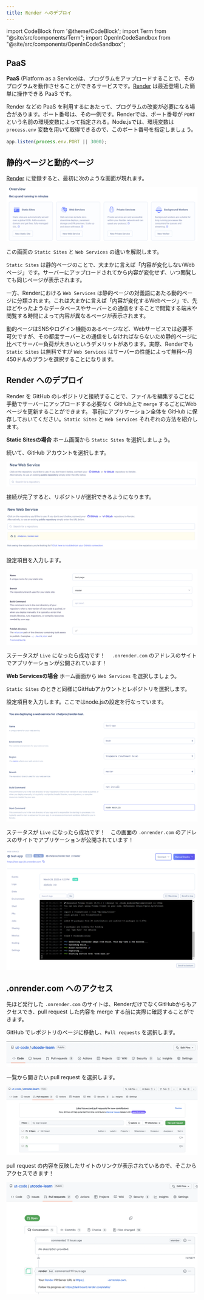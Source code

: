 ```yaml
---
title: Render へのデプロイ
---
```


import CodeBlock from '@theme/CodeBlock';
import Term from "@site/src/components/Term";
import OpenInCodeSandbox from "@site/src/components/OpenInCodeSandbox";

## PaaS

**PaaS** (Platform as a Service)は、プログラムをアップロードすることで、そのプログラムを動作させることができるサービスです。[Render](https://render.com/) は最近登場した簡単に操作できる PaaS です。

Render などの PaaS を利用するにあたって、プログラムの改変が必要になる場合があります。ポート番号は、その一例です。Renderでは、ポート番号が `PORT` という名前の環境変数によって指定される。Node.jsでは、環境変数は `process.env` 変数を用いて取得できるので、このポート番号を指定しましょう。

```javascript
app.listen(process.env.PORT || 3000);
```

## 静的ページと動的ページ

[Render](https://render.com/) に登録すると、最初に次のような画面が現れます。

![Render のホーム画面](./render-home.png)

この画面の `Static Sites` と `Web Services` の違いを解説します。 

`Static Sites` は静的ページのことで、大まかに言えば「内容が変化しないWebページ」です。サーバーにアップロードされてから内容が変化せず、いつ閲覧しても同じページが表示されます。

一方、Renderにおける `Web Services` は静的ページの対義語にあたる動的ページに分類されます。これは大まかに言えば「内容が変化するWebページ」で、先ほどやったようなデータベースやサーバーとの通信をすることで閲覧する端末や閲覧する時間によって内容が異なるページが表示されます。

動的ページはSNSやログイン機能のあるページなど、Webサービスでは必要不可欠ですが、その都度サーバーとの通信をしなければならないため静的ページに比べてサーバー負荷が大きいというデメリットがあります。実際、Renderでも `Static Sites` は無料ですが `Web Services` はサーバーの性能によって無料〜月450ドルのプランを選択することになります。

## Render へのデプロイ

Render を GitHub のレポジトリと接続することで、ファイルを編集するごとに手動でサーバーにアップロードする必要なく GitHub上で `merge` するごとにWebページを更新することができます。 事前にアプリケーション全体を GitHub に保存しておいてください。`Static Sites` と `Web Services` それぞれの方法を紹介します。

**Static Sitesの場合**
ホーム画面から `Static Sites` を選択しましょう。

続いて、GitHub アカウントを選択します。

![GitHub への接続](./connect-github.png)

接続が完了すると、リポジトリが選択できるようになります。

![リポジトリの選択](./select-repository.png)

設定項目を入力します。

![設定](./configuration2.png)

ステータスが `Live` になったら成功です！　 `.onrender.com` のアドレスのサイトでアプリケーションが公開されています！


**Web Servicesの場合**
ホーム画面から `Web Services` を選択しましょう。

`Static Sites` のときと同様にGitHubアカウントとレポジトリを選択します。

設定項目を入力します。ここではnode.jsの設定を行なっています。

![設定](./configuration.png)

ステータスが `Live` になったら成功です！　この画面の `.onrender.com` のアドレスのサイトでアプリケーションが公開されています！

![デプロイ](./deployment.png)

## .onrender.com へのアクセス

先ほど発行した `.onrender.com` のサイトは、RenderだけでなくGitHubからもアクセスでき、pull request した内容を merge する前に実際に確認することができます。

GitHub でレポジトリのページに移動し、`Pull requests` を選択します。

![レポジトリの画面](./select-pullrequest.png)

一覧から開きたい pull request を選択します。

![リクエストの選択](./select-pullrequest2.png)

pull request の内容を反映したサイトのリンクが表示されているので、そこからアクセスできます！

![onrenderへアクセス](./access-onrender.png)